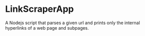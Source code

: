 # LinkScraperApp
A Nodejs script that parses a given url and prints  only the internal hyperlinks of a web page and subpages.
